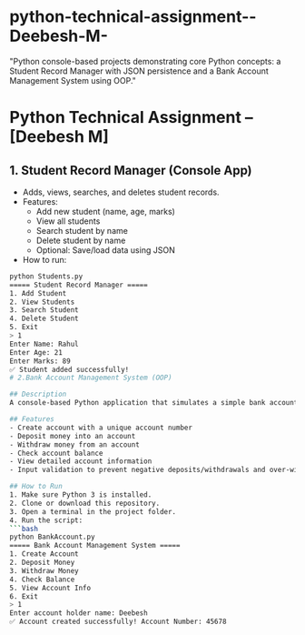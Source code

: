 # python-technical-assignment--Deebesh-M-
"Python console-based projects demonstrating core Python concepts: a Student Record Manager with JSON persistence and a Bank Account Management System using OOP."
# Python Technical Assignment – [Deebesh M]

## 1. Student Record Manager (Console App)
- Adds, views, searches, and deletes student records.
- Features:
  - Add new student (name, age, marks)
  - View all students
  - Search student by name
  - Delete student by name
  - Optional: Save/load data using JSON
- How to run:
```bash
python Students.py
===== Student Record Manager =====
1. Add Student
2. View Students
3. Search Student
4. Delete Student
5. Exit
> 1
Enter Name: Rahul
Enter Age: 21
Enter Marks: 89
✅ Student added successfully!
# 2.Bank Account Management System (OOP)

## Description
A console-based Python application that simulates a simple bank account system using Object-Oriented Programming (OOP). Users can create accounts, deposit and withdraw money, check balance, and view account information.

## Features
- Create account with a unique account number
- Deposit money into an account
- Withdraw money from an account
- Check account balance
- View detailed account information
- Input validation to prevent negative deposits/withdrawals and over-withdrawals

## How to Run
1. Make sure Python 3 is installed.
2. Clone or download this repository.
3. Open a terminal in the project folder.
4. Run the script:
```bash
python BankAccount.py
===== Bank Account Management System =====
1. Create Account
2. Deposit Money
3. Withdraw Money
4. Check Balance
5. View Account Info
6. Exit
> 1
Enter account holder name: Deebesh
✅ Account created successfully! Account Number: 45678
